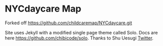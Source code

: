 NYCdaycare Map
=====================

Forked off https://github.com/childcaremap/NYCdaycare.git

Site uses Jekyll with a modified single page theme called Solo. Docs are 
here https://github.com/chibicode/solo. Thanks to Shu Uesugi <a 
href="http://twitter.com/chibicode">Twitter</a>.
